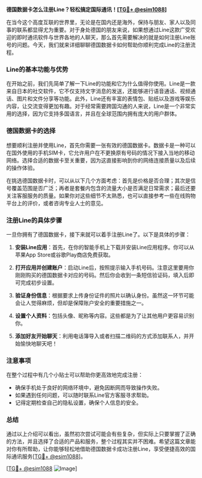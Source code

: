 **德国数据卡怎么注册Line？轻松搞定国际通讯！[[TG💪+ @esim1088](https://t.me/s/esim1088)]**

在当今这个高度互联的世界里，无论是在国内还是海外，保持与朋友、家人以及同事的联系都显得尤为重要。对于身处德国的朋友来说，如果想通过Line这款广受欢迎的即时通讯软件与世界各地的人聊天，那么首先需要解决的就是如何注册Line账号的问题。今天，我们就来详细聊聊德国数据卡如何帮助你顺利完成Line的注册流程。

### Line的基本功能与优势

在开始之前，我们先简单了解一下Line的功能和它为什么值得你使用。Line是一款来自日本的社交软件，它不仅支持文字消息的发送，还能够进行语音通话、视频通话、图片和文件分享等功能。此外，Line还有丰富的表情包、贴纸以及游戏等娱乐内容，让交流变得更加有趣。对于经常需要跨国沟通的人来说，Line是一个非常实用的选择，因为它支持多国语言，并且在全球范围内拥有庞大的用户群体。

### 德国数据卡的选择

想要顺利注册并使用Line，首先你需要一张有效的德国数据卡。数据卡是一种可以在国外使用的手机SIM卡，它允许用户在不更换原有号码的情况下接入当地的移动网络。选择合适的数据卡至关重要，因为这直接影响到你的网络连接质量以及后续的操作体验。

在挑选德国数据卡时，可以从以下几个方面考虑：首先是价格是否合理；其次是信号覆盖范围是否广泛；再者是套餐内包含的流量大小是否满足日常需求；最后还要关注客服服务的质量。如果你对这些细节不太熟悉，也可以直接参考一些在线购物平台上的评价，或者咨询专业人士的意见。

### 注册Line的具体步骤

一旦你拥有了德国数据卡，接下来就可以着手注册Line了。以下是具体的步骤：

1. **安装Line应用**：首先，在你的智能手机上下载并安装Line应用程序。你可以从苹果App Store或谷歌Play商店免费获取。

2. **打开应用并创建账户**：启动Line后，按照提示输入手机号码。注意这里要用你刚刚购买的德国数据卡对应的号码。然后你会收到一条短信验证码，填入后即可完成初步设置。

3. **验证身份信息**：根据要求上传身份证件的照片以确认身份。虽然这一环节可能会让人觉得麻烦，但却是保障账户安全的重要措施之一。

4. **设置个人资料**：包括头像、昵称等内容。这些都是为了让其他用户更容易识别你。

5. **添加好友开始聊天**：利用电话簿导入或者扫描二维码的方式添加联系人，并开始愉快地聊天吧！

### 注意事项

在整个过程中有几个小贴士可以帮助你更高效地完成注册：

- 确保手机处于良好的网络环境中，避免因断网而导致操作失败。
- 如果遇到任何问题，可以随时联系Line官方客服寻求帮助。
- 记得定期检查自己的隐私设置，确保个人信息的安全。

### 总结

通过以上介绍可以看出，虽然初次尝试可能会有些复杂，但实际上只要掌握了正确的方法，并且选择了合适的产品和服务，整个过程其实并不困难。希望这篇文章能对你有所帮助，让你能够轻松地借助德国数据卡成功注册Line，享受便捷高效的国际通讯服务[[TG💪+ @esim1088](https://t.me/s/esim1088)]。

[[TG💪+ @esim1088](https://t.me/s/esim1088) ![Image](https://i.postimg.cc/4NQfJmqS/Snipaste-2025-05-13-00-14-12.png)]